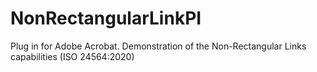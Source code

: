# NonRectangularLinkPI
Plug in for Adobe Acrobat. Demonstration of the Non-Rectangular Links capabilities (ISO 24564:2020)
